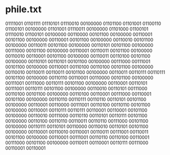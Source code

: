 # phile.txt
01111001 01101111 01110101 01110010 00100000 01101100 01101001 01100110 01100101 00100000 01101001 01110011 00100000 01101000 01100101 01110010 01100101 00100000 00110000 00101100 00100000 00110001 00101100 00100000 00110001 00101100 00100000 00110010 00101100 00100000 00110011 00101100 00100000 00110101 00101100 00100000 00111000 00101100 00100000 00110001 00110011 00101100 00100000 00110010 00110001 00101100 00100000 00110011 00110100 00101100 00100000 00110101 00110101 00101100 00100000 00111000 00111001 00101100 00100000 00110001 00110100 00110100 00101100 00100000 00110010 00110011 00110011 00101100 00100000 00110011 00110111 00110111 00101100 00100000 00110110 00110001 00110000 00101100 00100000 00111001 00111000 00110111 00101100 00100000 00110001 00110101 00111001 00110111 00101100 00100000 00110010 00110101 00111000 00110100 00101100 00100000 00110100 00110001 00111000 00110001 00101100 00100000 00110110 00110111 00110110 00110101 00101100 00100000 00110001 00110000 00111001 00110100 00110110 00101100 00100000 00110001 00110111 00110111 00110001 00110001 00101100 00100000 00110010 00111000 00110110 00110101 00110111 00101100 00100000 00110100 00110110 00110011 00110110 00111000 00101100 00100000 00110111 00110101 00110000 00110010 00110101 00101100 00100000 00110001 00110010 00110001 00110011 00111001 00110011 00101100 00100000 00110001 00111001 00110110 00110100 00110001 00111000 00101100 00100000 00110011 00110001 00110111 00111000 00110001 00110001

